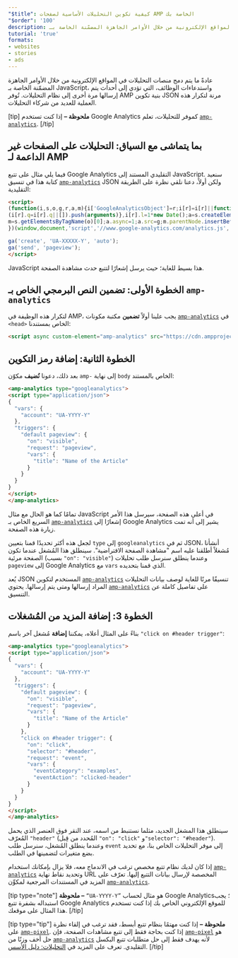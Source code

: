 ```yaml
---
"$title": كيفية تكوين التحليلات الأساسية لصفحات AMP الخاصة بك
"$order": '100'
description: عادةً ما يتم دمج منصات التحليلات في المواقع الإلكترونية من خلال الأوامر الجاهزة المضمّنة الخاصة بـ JavaScript، واستدعاءات الوظائف، التي تؤدي إلى أحداث يتم إرسالها مرة أخرى إلى نظام التحليلات.
tutorial: 'true'
formats:
- websites
- stories
- ads
---
```


عادةً ما يتم دمج منصات التحليلات في المواقع الإلكترونية من خلال الأوامر الجاهزة المضمّنة الخاصة بـ JavaScript، واستدعاءات الوظائف، التي تؤدي إلى أحداث يتم إرسالها مرة أخرى إلى نظام التحليلات. تُوفر AMP بنية تكوين JSON مرنة لتكرار هذه العملية للعديد من شركاء التحليلات.

[tip] **ملحوظة –** إذا كنت تستخدم Google Analytics كموفر للتحليلات، تعلم [`amp-analytics`](../../../documentation/components/reference/amp-analytics.md). [/tip]

## بما يتماشى مع السياق: التحليلات على الصفحات غير الداعمة لـ AMP

فيما يلي مثال على تتبع Google Analytics التقليدي المستند إلى JavaScript. سنعيد كتابة هذا في تنسيق [`amp-analytics`](../../../documentation/components/reference/amp-analytics.md) JSON ولكن أولاً، دعنا نلقي نظرة على الطريقة التقليدية:

```html
<script>
(function(i,s,o,g,r,a,m){i['GoogleAnalyticsObject']=r;i[r]=i[r]||function(){
(i[r].q=i[r].q||[]).push(arguments)},i[r].l=1*new Date();a=s.createElement(o),
m=s.getElementsByTagName(o)[0];a.async=1;a.src=g;m.parentNode.insertBefore(a,m)
})(window,document,'script','//www.google-analytics.com/analytics.js','ga');

ga('create', 'UA-XXXXX-Y', 'auto');
ga('send', 'pageview');
</script>
```

JavaScript هذا بسيط للغاية؛ حيث يرسل إشعارًا لتتبع حدث مشاهدة الصفحة.

## الخطوة الأولى: تضمين النص البرمجي الخاص بـ `amp-analytics`

لتكرار هذه الوظيفة في AMP، يجب علينا أولاً **تضمين** مكتبة مكونات [`amp-analytics`](../../../documentation/components/reference/amp-analytics.md) في `<head>` الخاص بمستندنا:

```html
<script async custom-element="amp-analytics" src="https://cdn.ampproject.org/v0/amp-analytics-0.1.js"></script>
```

## الخطوة الثانية: إضافة رمز التكوين

بعد ذلك، دعونا **نُضيف** مكوّن <a><code>amp-</code></a> إلى نهاية <code>body</code> الخاص بالمستند:

```html
<amp-analytics type="googleanalytics">
<script type="application/json">
{
  "vars": {
    "account": "UA-YYYY-Y"
  },
  "triggers": {
    "default pageview": {
      "on": "visible",
      "request": "pageview",
      "vars": {
        "title": "Name of the Article"
      }
    }
  }
}
</script>
</amp-analytics>
```

تمامًا كما هو الحال مع مثال JavaScript في أعلى هذه الصفحة، سيرسل هذا الأمر السريع الخاص بـ [`amp-analytics`](../../../documentation/components/reference/amp-analytics.md) إشعارًا إلى Google Analytics يشير إلى أنه تمت زيارة هذه الصفحة.

لجعل هذه أكثر تحديدًا قمنا بتعيين `type` إلى `googleanalytics` ثم في JSON، أنشأنا مُشغلاً أطلقنا عليه اسم "مشاهدة الصفحة الافتراضية".  سينطلق هذا المُشغل عندما تكون الصفحة مرئية (بسبب `"on": "visible"`) وعندما ينطلق سنرسل طلب تحليلات `pageview` إلى Google Analytics مع `vars` الذي قمنا بتحديده.

يُعد JSON المستخدم لتكوين [`amp-analytics`](../../../documentation/components/reference/amp-analytics.md) تنسيقًا مرنًا للغاية لوصف بيانات التحليلات المراد إرسالها ومتى يتم إرسالها. يحتوي [`amp-analytics`](../../../documentation/components/reference/amp-analytics.md) على تفاصيل كاملة عن التنسيق.

## الخطوة 3: إضافة المزيد من المُشغلات

بناءً على المثال أعلاه، يمكننا **إضافة** مُشغل آخر باسم `"click on #header trigger"`:

```html
<amp-analytics type="googleanalytics">
<script type="application/json">
{
  "vars": {
    "account": "UA-YYYY-Y"
  },
  "triggers": {
    "default pageview": {
      "on": "visible",
      "request": "pageview",
      "vars": {
        "title": "Name of the Article"
      }
    },
    "click on #header trigger": {
      "on": "click",
      "selector": "#header",
      "request": "event",
      "vars": {
        "eventCategory": "examples",
        "eventAction": "clicked-header"
      }
    }
  }
}
</script>
</amp-analytics>
```

سينطلق هذا المشغل الجديد، مثلما نستنبط من اسمه، عند النقر فوق العنصر الذي يحمل المُعرّف `"header"` (المُحدد من قِبل `"on": "click"` و`"selector": "#header"`). وعندما ينطلق المُشغل، سنرسل طلب `event` إلى موفر التحليلات الخاص بنا، مع تحديد بضع متغيرات لتضمينها في الطلب.

إذا كان لديك نظام تتبع مخصص ترغب في الاندماج معه، فلا يزال بإمكانك استخدام [`amp-analytics`](../../../documentation/components/reference/amp-analytics.md) وتحديد نقاط نهاية URL المخصصة لإرسال بيانات التتبع إليها. تعرّف على المزيد في المستندات المرجعية لمكوِّن [`amp-analytics`](../../../documentation/components/reference/amp-analytics.md).

[tip type="note"] **ملحوظة –**  `“UA-YYYY-Y”` هو مثال لحساب Google Analytics؛ يجب استبداله بشفرة تتبع Google Analytics للموقع الإلكتروني الخاص بك إذا كنت تستخدم هذا المثال على موقعك. [/tip]

[tip type="tip"] **ملحوظة –** إذا كنت مهتمًا بنظام تتبع أبسط، فقد ترغب في إلقاء نظرة على [`amp-pixel`](../../../documentation/components/reference/amp-pixel.md). إذا كنت بحاجة فقط إلى تتبع مشاهدات الصفحة، فإن [`amp-pixel`](../../../documentation/components/reference/amp-pixel.md) هو حل أخف وزنًا من [`amp-analytics`](../../../documentation/components/reference/amp-analytics.md) لأنه يهدف فقط إلى حل متطلبات تتبع البكسل التقليدي. تعرف على المزيد في [التحليلات: دليل الأسس](../../../documentation/guides-and-tutorials/optimize-measure/configure-analytics/analytics_basics.md). [/tip]
